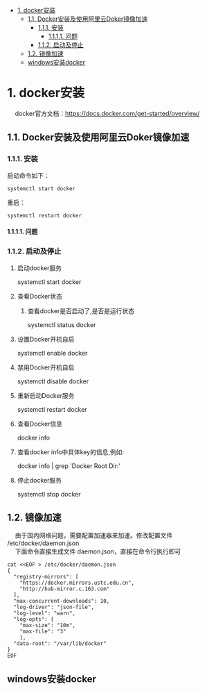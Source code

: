 

<!-- TOC -->

- [1. docker安装](#1-docker安装)
    - [1.1. Docker安装及使用阿里云Doker镜像加速](#11-docker安装及使用阿里云doker镜像加速)
        - [1.1.1. 安装](#111-安装)
            - [1.1.1.1. 问题](#1111-问题)
        - [1.1.2. 启动及停止](#112-启动及停止)
    - [1.2. 镜像加速](#12-镜像加速)
    - [windows安装docker](#windows安装docker)

<!-- /TOC -->


# 1. docker安装  
<!-- 

Docker 容器启动报错的解决方法
https://blog.csdn.net/gybshen/article/details/119377092
https://blog.csdn.net/kfgauss/article/details/116744314
-->


&emsp; docker官方文档：https://docs.docker.com/get-started/overview/  


## 1.1. Docker安装及使用阿里云Doker镜像加速  

### 1.1.1. 安装
<!-- 
https://blog.csdn.net/m0_67390788/article/details/123830312
-->

启动命令如下：  
    
    systemctl start docker

重启：

    systemctl restart docker


#### 1.1.1.1. 问题  
<!-- 
Unit file docker.service does not exist
https://cloud.tencent.com/developer/article/1897235

centos8使用，缺少类库libseccomp-devel  
https://blog.csdn.net/kfgauss/article/details/116744314

    yum install libseccomp-devel
-->


### 1.1.2. 启动及停止  
1. 启动docker服务

    systemctl start docker

2. 查看Docker状态  
    1. 查看docker是否启动了,是否是运行状态

        systemctl status docker

3. 设置Docker开机自启

    systemctl enable docker

4. 禁用Docker开机自启

    systemctl disable docker

5. 重新启动Docker服务

    systemctl restart docker

6. 查看Docker信息

    docker info

7. 查看docker info中具体key的信息,例如:

    docker info | grep 'Docker Root Dir:'

8. 停止docker服务

    systemctl stop docker


## 1.2. 镜像加速
<!-- 

Docker配置阿里云镜像仓库
https://mp.weixin.qq.com/s/qp3BX2oq5dULOEBFt5XTAQ

镜像加速器地址
https://cr.console.aliyun.com/cn-hangzhou/instances/mirrors
-->

&emsp; 由于国内网络问题，需要配置加速器来加速。修改配置文件 /etc/docker/daemon.json  
&emsp; 下面命令直接生成文件 daemon.json，直接在命令行执行即可  

```text
cat <<EOF > /etc/docker/daemon.json
{
  "registry-mirrors": [
    "https://docker.mirrors.ustc.edu.cn",
    "http://hub-mirror.c.163.com"
  ],
  "max-concurrent-downloads": 10,
  "log-driver": "json-file",
  "log-level": "warn",
  "log-opts": {
    "max-size": "10m",
    "max-file": "3"
    },
  "data-root": "/var/lib/docker"
}
EOF
```


## windows安装docker  
<!-- 
win11家庭中文版 安装docker 步骤
https://blog.csdn.net/weixin_43841924/article/details/125600106

-->



